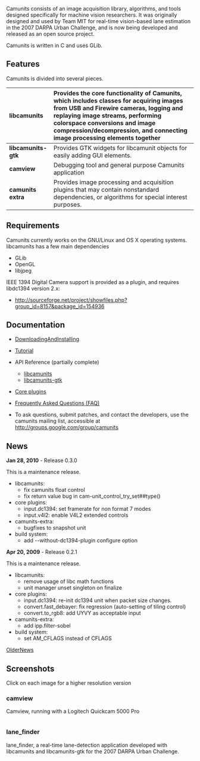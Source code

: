 Camunits consists of an image acquisition library, algorithms, and tools designed specifically for machine vision researchers. It was originally designed and used by Team MIT for real-time vision-based lane estimation in the 2007 DARPA Urban Challenge, and is now being developed and released as an open source project.

Camunits is written in C and uses GLib.

## Features ##

Camunits is divided into several pieces.

| **libcamunits** | Provides the core functionality of Camunits, which includes classes for acquiring images from USB and Firewire cameras, logging and replaying image streams, performing colorspace conversions and image compression/decompression, and connecting image processing elements together |
|:----------------|:--------------------------------------------------------------------------------------------------------------------------------------------------------------------------------------------------------------------------------------------------------------------------------------|
| **libcamunits-gtk** | Provides GTK widgets for libcamunit objects for easily adding GUI elements. |
| **camview** | Debugging tool and general purpose Camunits application |
| **camunits extra** | Provides image processing and acquisition plugins that may contain nonstandard dependencies, or algorithms for special interest purposes. |

## Requirements ##

Camunits currently works on the GNU/Linux and OS X operating systems.  libcamunits has a few main dependencies

  * GLib
  * OpenGL
  * libjpeg

IEEE 1394 Digital Camera support is provided as a plugin, and requires libdc1394 version 2.x:
  * http://sourceforge.net/project/showfiles.php?group_id=8157&package_id=154936

## Documentation ##

  * [DownloadingAndInstalling](DownloadingAndInstalling.md)
  * [Tutorial](http://camunits.googlecode.com/svn/www/tutorial/index.html)
  * API Reference (partially complete)
    * [libcamunits](http://camunits.googlecode.com/svn/www/reference/libcamunits/index.html)
    * [libcamunits-gtk](http://camunits.googlecode.com/svn/www/reference/libcamunits-gtk/index.html)
  * [Core plugins](http://camunits.googlecode.com/svn/www/reference/plugins-core/index.html)

  * [Frequently Asked Questions (FAQ)](FAQ.md)
  * To ask questions, submit patches, and contact the developers, use the camunits mailing list, accessible at http://groups.google.com/group/camunits

## News ##

**Jan 28, 2010** - Release 0.3.0

This is a maintenance release.

  * libcamunits:
    * fix camunits float control
    * fix return value bug in cam-unit\_control\_try\_set##type()
  * core plugins:
    * input.dc1394: set framerate for non format 7 modes
    * input.v4l2: enable V4L2 extended controls
  * camunits-extra:
    * bugfixes to snapshot unit
  * build system:
    * add --without-dc1394-plugin configure option

**Apr 20, 2009** - Release 0.2.1


This is a maintenance release.

  * libcamunits:
    * remove usage of libc math functions
    * unit manager unset singleton on finalize
  * core plugins:
    * input.dc1394: re-init dc1394 unit when packet size changes.
    * convert.fast\_debayer: fix regression (auto-setting of tiling control)
    * convert.to\_rgb8: add UYVY as acceptable input
  * camunits-extra:
    * add ipp.filter-sobel
  * build system:
    * set AM\_CFLAGS instead of CFLAGS

[OlderNews](OlderNews.md)
## Screenshots ##

Click on each image for a higher resolution version

### camview ###

Camview, running with a Logitech Quickcam 5000 Pro

![![](http://camunits.googlecode.com/svn/www/images/camview-qc5000-screenshot-small.png)](http://camunits.googlecode.com/svn/www/images/camview-qc5000-screenshot.png)

### lane\_finder ###

lane\_finder, a real-time lane-detection application developed with libcamunits and libcamunits-gtk for the 2007 DARPA Urban Challenge.

![![](http://camunits.googlecode.com/svn/www/images/camview-lanefinder-screenshot-small.png)](http://camunits.googlecode.com/svn/www/images/camview-lanefinder-screenshot.png)